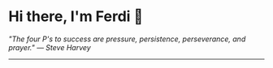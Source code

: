 <h1>Hi there, I'm Ferdi 👋</h1>

<p><em>
  "The four P's to success are pressure, persistence, perseverance, and prayer." — Steve Harvey
</em></p>

---
